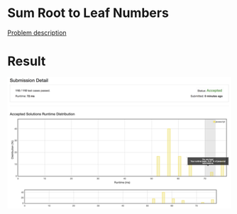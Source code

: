 # Sum Root to Leaf Numbers

[Problem description](https://leetcode.com/problems/sum-root-to-leaf-numbers/description)

# Result

![result](result.png)
